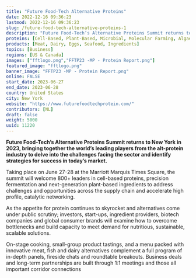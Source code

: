 ```yaml
---
title: "Future Food-Tech Alternative Proteins"
date: 2022-12-16 09:36:23
lastmod: 2022-12-16 09:36:23
slug: /future-food-tech-alternative-proteins-1
description: "Future Food-Tech’s Alternative Proteins Summit returns to New York in 2023, bringing together the world’s leading players from the alt-protein industry to delve into the challenges facing the sector and identify strategies for success in today’s market.Taking place on June 27-28 at the Marriott Marquis Times Square, the summit will welcome 800+ leaders in cell-based proteins, precision fermentation and next-generation plant-based ingredients to address challenges and opportunities across the supply chain and accelerate high profile, catalytic networking."
proteins: [Cell-Based, Plant-Based, Microbial, Molecular Farming, Algae, Fungi]
products: [Meat, Dairy, Eggs, Seafood, Ingredients]
topics: [Business]
regions: [US & Canada]
images: ["fftlogo.png","FFTP23 -MP - Protein Report.png"]
featured_image: "fftlogo.png"
banner_image: "FFTP23 -MP - Protein Report.png"
online: FALSE
start_date: 2023-06-27
end_date: 2023-06-28
country: United States
city: New York
website: "https://www.futurefoodtechprotein.com/"
contributors: [NL]
draft: false
weight: 5000
uuid: 11220
---
```

<p><strong>Future Food-Tech’s Alternative Proteins Summit returns to New York in 2023, bringing together the world’s leading players from the alt-protein industry to delve into the challenges facing the sector and identify strategies for success in today’s market.</strong></p>
<p>Taking place on June 27-28 at the Marriott Marquis Times Square, the summit will welcome 800+ leaders in cell-based proteins, precision fermentation and next-generation plant-based ingredients to address challenges and opportunities across the supply chain and accelerate high profile, catalytic networking.</p>
<p>As the appetite for protein continues to skyrocket and alternatives come under public scrutiny; investors, start-ups, ingredient providers, biotech companies and global consumer brands will examine how to overcome bottlenecks and build capacity to meet demand for nutritious, sustainable, scalable solutions.</p>
<p>On-stage cooking, small-group product tastings, and a menu packed with innovative meat, fish and dairy alternatives complement a full program of in-depth panels, fireside chats and roundtable breakouts. Business deals and long-term partnerships are built through 1:1 meetings and those all important corridor connections</p>
